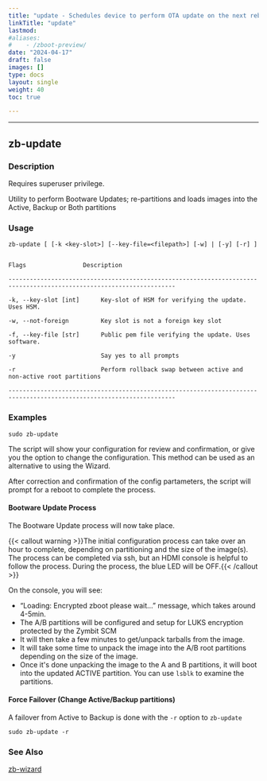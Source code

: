 ```yaml
---
title: "update - Schedules device to perform OTA update on the next reboot"
linkTitle: "update"
lastmod:
#aliases:
#    - /zboot-preview/
date: "2024-04-17"
draft: false
images: []
type: docs
layout: single
weight: 40
toc: true

---
```


-----


## zb-update

### Description

Requires superuser privilege.

Utility to perform Bootware Updates; re-partitions and loads images into the Active, Backup or Both partitions

### Usage

```
zb-update [ [-k <key-slot>] [--key-file=<filepath>] [-w] | [-y] [-r] ]


Flags                Description

---------------------------------------------------------------------------------------------------------------------

-k, --key-slot [int]      Key-slot of HSM for verifying the update. Uses HSM.

-w, --not-foreign         Key slot is not a foreign key slot

-f, --key-file [str]      Public pem file verifying the update. Uses software.

-y                        Say yes to all prompts

-r                        Perform rollback swap between active and non-active root partitions

---------------------------------------------------------------------------------------------------------------------

```

### Examples

```
sudo zb-update
```

The script will show your configuration for review and confirmation, or give you the option to change the configuration. This method can be used as an alternative to using the Wizard.

After correction and confirmation of the config partameters, the script will prompt for a reboot to complete the process. 


#### Bootware Update Process

The Bootware Update process will now take place. 

{{< callout warning >}}The initial configuration process can take over an hour to complete, depending on partitioning and the size of the image(s). The process can be completed via ssh, but an HDMI console is helpful to follow the process. During the process, the blue LED will be OFF.{{< /callout >}}

On the console, you will see:

* “Loading: Encrypted zboot please wait…” message, which takes around 4-5min.
* The A/B partitions will be configured and setup for LUKS encryption protected by the Zymbit SCM
* It will then take a few minutes to get/unpack tarballs from the image.
* It will take some time to unpack the image into the A/B root partitions depending on the size of the image.
* Once it's done unpacking the image to the A and B partitions, it will boot into the updated ACTIVE partition. You can use `lsblk` to examine the partitions.

#### Force Failover (Change Active/Backup partitions)

A failover from Active to Backup is done with the `-r` option to `zb-update`

```
sudo zb-update -r
```

### See Also
[zb-wizard](../zbwizard)

